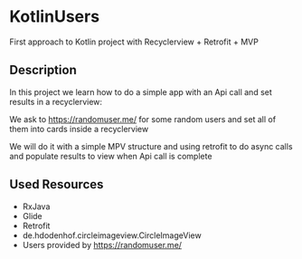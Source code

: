 # KotlinUsers

First approach to Kotlin project with Recyclerview + Retrofit + MVP

## Description

In this project we learn how to do a simple app with an Api call and set results in a recyclerview:

We ask to https://randomuser.me/ for some random users and set all of them into cards inside a recyclerview

We will do it with a simple MPV structure and using retrofit to do async calls and populate results to view when Api call is complete

## Used Resources

- RxJava
- Glide
- Retrofit
- de.hdodenhof.circleimageview.CircleImageView
- Users provided by https://randomuser.me/


